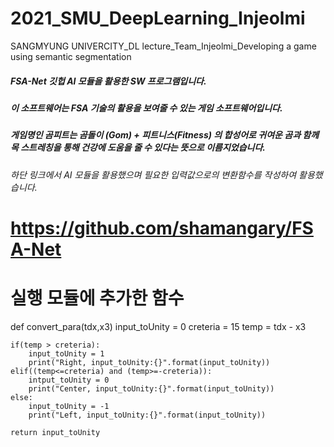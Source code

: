 # 2021_SMU_DeepLearning_Injeolmi
SANGMYUNG UNIVERCITY_DL lecture_Team_Injeolmi_Developing a game using semantic segmentation

##### FSA-Net 깃헙 AI 모듈을 활용한 SW 프로그램입니다.
##### 이 소프트웨어는 FSA 기술의 활용을 보여줄 수 있는 게임 소프트웨어입니다.
##### 게임명인 곰피트는 곰돌이 (Gom) + 피트니스(Fitness) 의 합성어로 귀여운 곰과 함께 목 스트레칭을 통해 건강에 도움을 줄 수 있다는 뜻으로 이름지었습니다.
###### 하단 링크에서 AI 모듈을 활용했으며 필요한 입력값으로의 변환함수를 작성하여 활용했습니다.
# https://github.com/shamangary/FSA-Net



# 실행 모듈에 추가한 함수


def convert_para(tdx,x3)
    input_toUnity = 0
    creteria = 15 
    temp = tdx - x3
    
    if(temp > creteria):
        input_toUnity = 1
        print("Right, input_toUnity:{}".format(input_toUnity))
    elif((temp<=creteria) and (temp>=-creteria)):
        intput_toUnity = 0
        print("Center, input_toUnity:{}".format(input_toUnity))
    else:
        input_toUnity = -1
        print("Left, input_toUnity:{}".format(input_toUnity))
        
    return input_toUnity
    
  

